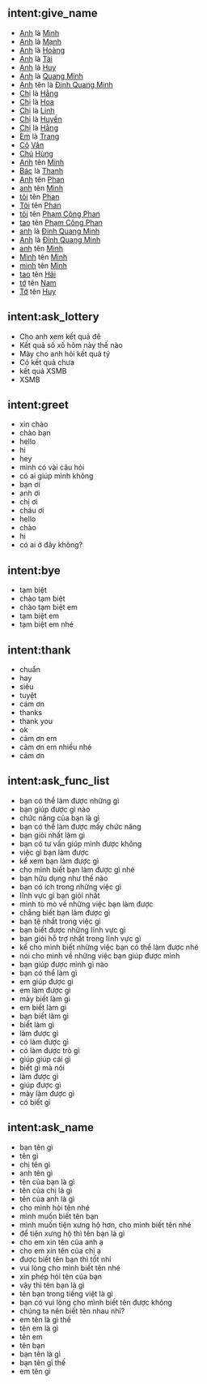 ## intent:give_name
- [Anh](cust_sex:anh) là [Minh](cust_name)
- [Anh](cust_sex:anh) là [Mạnh](cust_name)
- [Anh](cust_sex:anh) là [Hoàng](cust_name)
- [Anh](cust_sex:anh) là [Tài](cust_name)
- [Anh](cust_sex:anh) là [Huy](cust_name)
- [Anh](cust_sex:anh) là [Quang Minh](cust_name)
- [Anh](cust_sex) tên là [Đinh Quang Minh](cust_name)
- [Chị](cust_sex:anh) là [Hằng](cust_name)
- [Chị](cust_sex:anh) là [Hoa](cust_name)
- [Chị](cust_sex:anh) là [Linh](cust_name)
- [Chị](cust_sex:anh) là [Huyền](cust_name)
- [Chị](cust_sex:anh) là [Hằng](cust_name)
- [Em](cust_sex:bạn) là [Trang](cust_name)
- [Cô](cust_sex:cô) [Vân](cust_name)
- [Chú](cust_sex:chú) [Hùng](cust_name)
- [Anh](cust_sex:anh) tên [Minh](cust_name)
- [Bác](cust_sex:bác) là [Thanh](cust_name)
- [Anh](cust_sex:anh) tên [Phan](cust_nname)
- [anh](cust_sex:anh) tên [Minh](cust_name)
- [tôi](cust_sex:bạn) tên [Phan](cust_name)
- [Tôi](cust_sex:bạn) tên [Phan](cust_name)
- [tôi](cust_sex:bạn) tên [Phạm Công Phan](cust_name)
- [tao](cust_sex:bạn) tên [Phạm Công Phan](cust_name)
- [anh](cust_sex:anh) là [Đinh Quang Minh](cust_name)
- [Anh](cust_sex:anh) là [Đinh Quang Minh](cust_name)
- [anh](cust_sex:anh) tên [Minh](cust_name)
- [Mình](cust_sex:anh) tên [Minh](cust_name)
- [mình](cust_sex:anh) tên [Minh](cust_name)
- [tao](cust_sex:anh) tên [Hải](cust_name)
- [tớ](cust_sex:bạn) tên [Nam](cust_name)
- [Tớ](cust_sex:bạn) tên [Huy](cust_name)
## intent:ask_lottery
- Cho anh xem kết quả đê
- Kết quả số xố hôm này thế nào
- Mày cho anh hỏi kết quả tý
- Có kết quả chưa
- kết quả XSMB
- XSMB
## intent:greet
- xin chào
- chào bạn
- hello
- hi
- hey
- mình có vài câu hỏi
- có ai giúp mình không
- bạn ơi
- anh ơi
- chị ơi
- cháu ơi
- hello 
- chào 
- hi 
- có ai ở đây không?

## intent:bye
- tạm biệt
- chào tạm biệt
- chào tạm biệt em
- tạm biệt em
- tạm biệt em nhé
## intent:thank
- chuẩn
- hay
- siêu
- tuyệt
- cám ơn
- thanks
- thank you
- ok
- cảm ơn em
- cảm ơn em nhiều nhé
- cảm ơn

## intent:ask_func_list
- bạn có thể làm được những gì
- bạn giúp được gì nào
- chức năng của bạn là gì
- bạn có thể làm được mấy chức năng
- bạn giỏi nhất làm gì
- bạn có tư vấn giúp mình được không
- việc gì bạn làm được
- kể xem bạn làm được gì
- cho mình biết bạn làm được gì nhé
- bạn hữu dụng như thế nào
- bạn có ích trong những việc gì
- lĩnh vực gì bạn giỏi nhất
- mình tò mò về những việc bạn làm được
- chẳng biết bạn làm được gì
- bạn tệ nhất trong việc gì
- bạn biết được những lĩnh vực gì
- bạn giỏi hỗ trợ nhất trong lĩnh vực gì
- kể cho mình biết những việc bạn có thể làm được nhé
- nói cho mình về những việc bạn giúp được mình
- bạn giúp được mình gì nào
- bạn có thể làm gì
- em giúp được gì
- em làm được gì
- mày biết làm gì
- em biết làm gì
- bạn biết làm gì
- biết làm gì
- làm được gì 
- có làm được gì 
- có làm được trò gì 
- giúp giúp cái gì
- biết gì mà nói
- làm được gì
- giúp được gì
- mày làm được gì
- có biết gì 

## intent:ask_name
- bạn tên gì
- tên gì
- chị tên gì
- anh tên gì
- tên của bạn là gì
- tên của chị là gì
- tên của anh là gì
- cho mình hỏi tên nhé
- mình muốn biết tên bạn
- mình muốn tiện xưng hộ hơn, cho mình biết tên nhé
- để tiện xưng hộ thì tên bạn là gì
- cho em xin tên của anh ạ
- cho em xin tên của chị ạ
- được biết tên bạn thì tốt nhỉ
- vui lòng cho mình biết tên nhé
- xin phép hỏi tên của bạn
- vậy thì tên bạn là gì
- tên bạn trong tiếng việt là gì
- bạn có vui lòng cho mình biết tên được không
- chúng ta nên biết tên nhau nhỉ?
- em tên là gì thế
- tên em là gì
- tên em 
- tên bạn 
- bạn tên là gì 
- bạn tên gì thế
- em tên gì